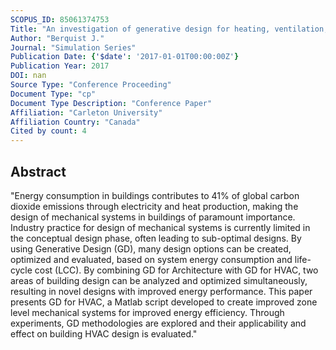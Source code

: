 ```yaml
---
SCOPUS_ID: 85061374753
Title: "An investigation of generative design for heating, ventilation, and air-conditioning"
Author: "Berquist J."
Journal: "Simulation Series"
Publication Date: {'$date': '2017-01-01T00:00:00Z'}
Publication Year: 2017
DOI: nan
Source Type: "Conference Proceeding"
Document Type: "cp"
Document Type Description: "Conference Paper"
Affiliation: "Carleton University"
Affiliation Country: "Canada"
Cited by count: 4
---
```


## Abstract
"Energy consumption in buildings contributes to 41% of global carbon dioxide emissions through electricity and heat production, making the design of mechanical systems in buildings of paramount importance. Industry practice for design of mechanical systems is currently limited in the conceptual design phase, often leading to sub-optimal designs. By using Generative Design (GD), many design options can be created, optimized and evaluated, based on system energy consumption and life-cycle cost (LCC). By combining GD for Architecture with GD for HVAC, two areas of building design can be analyzed and optimized simultaneously, resulting in novel designs with improved energy performance. This paper presents GD for HVAC, a Matlab script developed to create improved zone level mechanical systems for improved energy efficiency. Through experiments, GD methodologies are explored and their applicability and effect on building HVAC design is evaluated."
